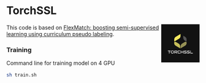 # TorchSSL

<img src="./figures/logo.png"  width = "100" height = "100" align='right' />

This code is based on [FlexMatch: boosting semi-supervised learning using curriculum pseudo labeling](https://proceedings.neurips.cc/paper/2021/hash/995693c15f439e3d189b06e89d145dd5-Abstract.html). 

### Training

Command line for training model on 4 GPU
```bash
sh train.sh

